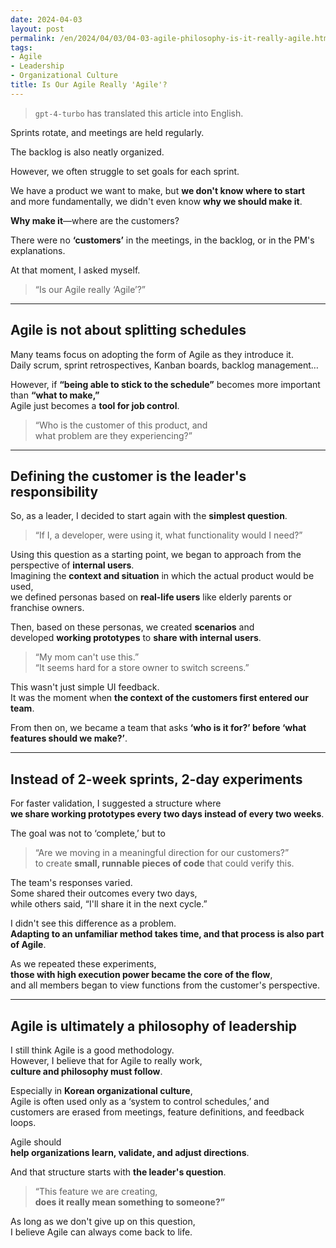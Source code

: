 ```yaml
---
date: 2024-04-03
layout: post
permalink: /en/2024/04/03/04-03-agile-philosophy-is-it-really-agile.html
tags:
- Agile
- Leadership
- Organizational Culture
title: Is Our Agile Really 'Agile'?
---
```

> `gpt-4-turbo` has translated this article into English.

Sprints rotate, and meetings are held regularly.

The backlog is also neatly organized.

However, we often struggle to set goals for each sprint.

We have a product we want to make, but **we don't know where to start**  
and more fundamentally, we didn't even know **why we should make it**.

**Why make it**—where are the customers?

There were no **‘customers’** in the meetings, in the backlog, or in the PM's explanations.

At that moment, I asked myself.

> “Is our Agile really ‘Agile’?”

---

## Agile is not about splitting schedules

Many teams focus on adopting the form of Agile as they introduce it.  
Daily scrum, sprint retrospectives, Kanban boards, backlog management…

However, if **“being able to stick to the schedule”** becomes more important than **“what to make,”**  
Agile just becomes a **tool for job control**.

> “Who is the customer of this product, and  
> what problem are they experiencing?”

---

## Defining the customer is the leader's responsibility

So, as a leader, I decided to start again with the **simplest question**.

> “If I, a developer, were using it, what functionality would I need?”

Using this question as a starting point, we began to approach from the perspective of **internal users**.  
Imagining the **context and situation** in which the actual product would be used,  
we defined personas based on **real-life users** like elderly parents or franchise owners.

Then, based on these personas, we created **scenarios** and  
developed **working prototypes** to **share with internal users**.

> “My mom can't use this.”  
> “It seems hard for a store owner to switch screens.”

This wasn't just simple UI feedback.  
It was the moment when **the context of the customers first entered our team**.

From then on, we became a team that asks **‘who is it for?’ before ‘what features should we make?’**.

---

## Instead of 2-week sprints, 2-day experiments

For faster validation, I suggested a structure where  
**we share working prototypes every two days instead of every two weeks**.

The goal was not to ‘complete,’ but to  
> “Are we moving in a meaningful direction for our customers?”  
to create **small, runnable pieces of code** that could verify this.

The team's responses varied.  
Some shared their outcomes every two days,  
while others said, “I'll share it in the next cycle.”

I didn't see this difference as a problem.  
**Adapting to an unfamiliar method takes time, and that process is also part of Agile**.

As we repeated these experiments,  
**those with high execution power became the core of the flow**,  
and all members began to view functions from the customer's perspective.

---

## Agile is ultimately a philosophy of leadership

I still think Agile is a good methodology.  
However, I believe that for Agile to really work,  
**culture and philosophy must follow**.

Especially in **Korean organizational culture**,  
Agile is often used only as a ‘system to control schedules,’ and  
customers are erased from meetings, feature definitions, and feedback loops.

Agile should  
**help organizations learn, validate, and adjust directions**.

And that structure starts with **the leader's question**.

> “This feature we are creating,  
> **does it really mean something to someone?”**

As long as we don't give up on this question,  
I believe Agile can always come back to life.